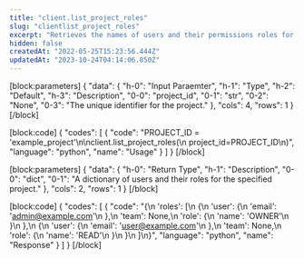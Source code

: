 ```yaml
---
title: "client.list_project_roles"
slug: "clientlist_project_roles"
excerpt: "Retrieves the names of users and their permissions roles for a given project."
hidden: false
createdAt: "2022-05-25T15:23:56.444Z"
updatedAt: "2023-10-24T04:14:06.850Z"
---
```

[block:parameters]
{
  "data": {
    "h-0": "Input Paraemter",
    "h-1": "Type",
    "h-2": "Default",
    "h-3": "Description",
    "0-0": "project_id",
    "0-1": "str",
    "0-2": "None",
    "0-3": "The unique identifier for the project."
  },
  "cols": 4,
  "rows": 1
}
[/block]

[block:code]
{
  "codes": [
    {
      "code": "PROJECT_ID = 'example_project'\n\nclient.list_project_roles(\n    project_id=PROJECT_ID\n)",
      "language": "python",
      "name": "Usage"
    }
  ]
}
[/block]

[block:parameters]
{
  "data": {
    "h-0": "Return Type",
    "h-1": "Description",
    "0-0": "dict",
    "0-1": "A dictionary of users and their roles for the specified project."
  },
  "cols": 2,
  "rows": 1
}
[/block]

[block:code]
{
  "codes": [
    {
      "code": "{\n    'roles': [\n        {\n            'user': {\n                'email': 'admin@example.com'\n            },\n            'team': None,\n            'role': {\n                'name': 'OWNER'\n            }\n        },\n        {\n            'user': {\n                'email': 'user@example.com'\n            },\n            'team': None,\n            'role': {\n                'name': 'READ'\n            }\n        }\n    ]\n}",
      "language": "python",
      "name": "Response"
    }
  ]
}
[/block]